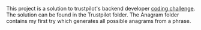 This project is a solution to trustpilot's backend developer [coding challenge](http://followthewhiterabbit.trustpilot.com/cs/step3.html). The solution can be found in the Trustpilot folder. The Anagram folder contains my first try which generates all possible anagrams from a phrase.